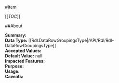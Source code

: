 #Item

[[_TOC_]]

##About

**Summary:**   
**Data Type:** [[Rdl.DataRowGroupingsType|/API/Rdl/Rdl-DataRowGroupingsType]]  
**Accepted Values:**   
**Default Value:** null  
**Impacted Features:**   
**Purpose:**   
**Usage:**   
**Caveats:**   

